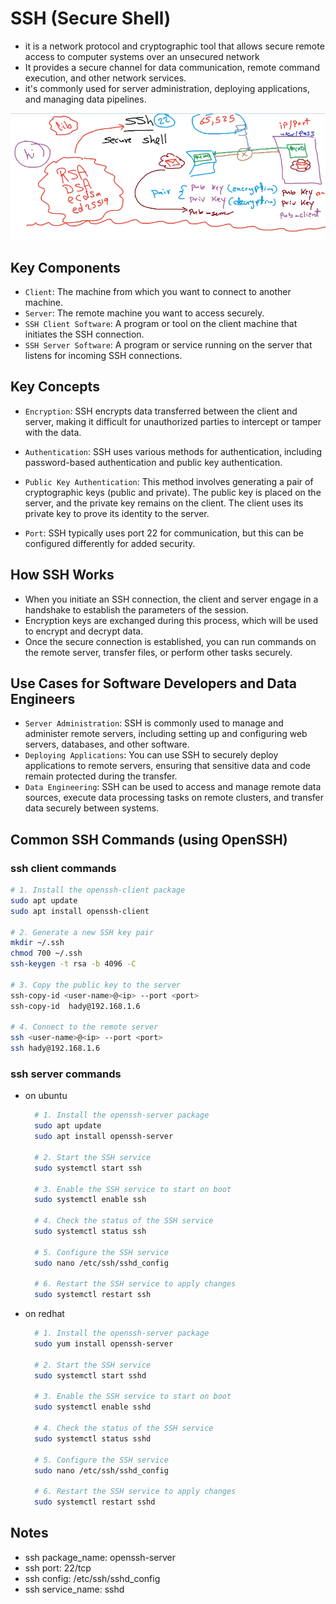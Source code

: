 # SSH (Secure Shell)

- it is a network protocol and cryptographic tool that allows secure remote access to computer systems over an unsecured network
- It provides a secure channel for data communication, remote command execution, and other network services.
- it's commonly used for server administration, deploying applications, and managing data pipelines.

![lec-12-part1](../images/ssh-1.png)

## Key Components

- `Client`: The machine from which you want to connect to another machine.
- `Server`: The remote machine you want to access securely.
- `SSH Client Software`: A program or tool on the client machine that initiates the SSH connection.
- `SSH Server Software`: A program or service running on the server that listens for incoming SSH connections.

## Key Concepts

- `Encryption`: SSH encrypts data transferred between the client and server, making it difficult for unauthorized parties to intercept or tamper with the data.

- `Authentication`: SSH uses various methods for authentication,
  including password-based authentication and public key authentication.

- `Public Key Authentication`: This method involves generating a pair of cryptographic keys (public and private). The public key is placed on the server, and the private key remains on the client. The client uses its private key to prove its identity to the server.

- `Port`: SSH typically uses port 22 for communication, but this can be configured differently for added security.

## How SSH Works

- When you initiate an SSH connection, the client and server engage in a handshake to establish the parameters of the session.
- Encryption keys are exchanged during this process, which will be used to encrypt and decrypt data.
- Once the secure connection is established, you can run commands on the remote server, transfer files, or perform other tasks securely.

## Use Cases for Software Developers and Data Engineers

- `Server Administration`: SSH is commonly used to manage and administer remote servers, including setting up and configuring web servers, databases, and other software.
- `Deploying Applications`: You can use SSH to securely deploy applications to remote servers, ensuring that sensitive data and code remain protected during the transfer.
- `Data Engineering`: SSH can be used to access and manage remote data sources, execute data processing tasks on remote clusters, and transfer data securely between systems.

## Common SSH Commands (using OpenSSH)

### ssh client commands

```bash
# 1. Install the openssh-client package
sudo apt update
sudo apt install openssh-client

# 2. Generate a new SSH key pair
mkdir ~/.ssh
chmod 700 ~/.ssh
ssh-keygen -t rsa -b 4096 -C

# 3. Copy the public key to the server
ssh-copy-id <user-name>@<ip> --port <port>
ssh-copy-id  hady@192.168.1.6

# 4. Connect to the remote server
ssh <user-name>@<ip> --port <port>
ssh hady@192.168.1.6
```

### ssh server commands

- on ubuntu

  ```bash
    # 1. Install the openssh-server package
    sudo apt update
    sudo apt install openssh-server

    # 2. Start the SSH service
    sudo systemctl start ssh

    # 3. Enable the SSH service to start on boot
    sudo systemctl enable ssh

    # 4. Check the status of the SSH service
    sudo systemctl status ssh

    # 5. Configure the SSH service
    sudo nano /etc/ssh/sshd_config

    # 6. Restart the SSH service to apply changes
    sudo systemctl restart ssh
  ```

- on redhat

  ```bash
    # 1. Install the openssh-server package
    sudo yum install openssh-server

    # 2. Start the SSH service
    sudo systemctl start sshd

    # 3. Enable the SSH service to start on boot
    sudo systemctl enable sshd

    # 4. Check the status of the SSH service
    sudo systemctl status sshd

    # 5. Configure the SSH service
    sudo nano /etc/ssh/sshd_config

    # 6. Restart the SSH service to apply changes
    sudo systemctl restart sshd
  ```

## Notes

- ssh package_name: openssh-server
- ssh port: 22/tcp
- ssh config: /etc/ssh/sshd_config
- ssh service_name: sshd
